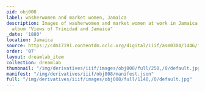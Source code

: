 ```yaml
---
pid: obj008
label: washerwomen and market women, Jamaica
description: Images of washerwomen and market women at work in Jamaica from photo
  album "Views of Trinidad and Jamaica"
_date: '1880'
location: Jamaica
source: https://cdm17191.contentdm.oclc.org/digital/iiif/asm0304/1446/full/full/0/default.jpg
order: '07'
layout: dreamlab_item
collection: dreamlab
thumbnail: "/img/derivatives/iiif/images/obj008/full/250,/0/default.jpg"
manifest: "/img/derivatives/iiif/obj008/manifest.json"
full: "/img/derivatives/iiif/images/obj008/full/1140,/0/default.jpg"
---
```

